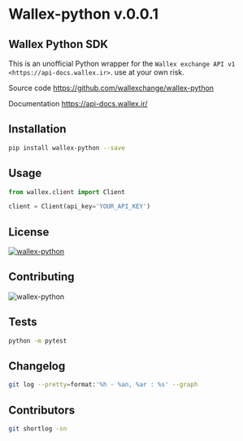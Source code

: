 Wallex-python v.0.0.1
===========================================================

## Wallex Python SDK
This is an unofficial Python wrapper for the `Wallex exchange API v1 <https://api-docs.wallex.ir>`. use at your own risk.

Source code
  https://github.com/wallexchange/wallex-python

Documentation
  https://api-docs.wallex.ir/

## Installation

```bash
pip install wallex-python --save
```

## Usage

```python
from wallex.client import Client

client = Client(api_key='YOUR_API_KEY')
```

## License

[![wallex-python](https://img.shields.io/badge/license-Apache%202.0-blue.svg)](https://opensource.org/licenses/Apache-2.0)


## Contributing

![wallex-python](https://img.shields.io/badge/contributing-guide-blue.svg)


## Tests

```bash
python -m pytest
```


## Changelog

```bash
git log --pretty=format:'%h - %an, %ar : %s' --graph
```


## Contributors

```bash
git shortlog -sn
```